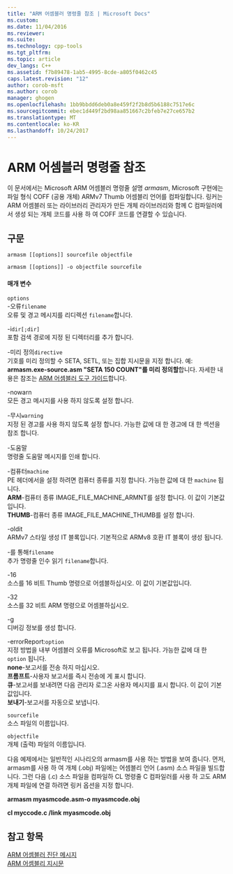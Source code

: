 ```yaml
---
title: "ARM 어셈블러 명령줄 참조 | Microsoft Docs"
ms.custom: 
ms.date: 11/04/2016
ms.reviewer: 
ms.suite: 
ms.technology: cpp-tools
ms.tgt_pltfrm: 
ms.topic: article
dev_langs: C++
ms.assetid: f7b89478-1ab5-4995-8cde-a805f0462c45
caps.latest.revision: "12"
author: corob-msft
ms.author: corob
manager: ghogen
ms.openlocfilehash: 1bb9bbdd6deb0a8e459f2f2b8d5b6188c7517e6c
ms.sourcegitcommit: ebec1d449f2bd98aa851667c2bfeb7e27ce657b2
ms.translationtype: MT
ms.contentlocale: ko-KR
ms.lasthandoff: 10/24/2017
---
```

# <a name="arm-assembler-command-line-reference"></a>ARM 어셈블러 명령줄 참조
이 문서에서는 Microsoft ARM 어셈블러 명령줄 설명 *armasm*, Microsoft 구현에는 파일 형식 COFF (공용 개체) ARMv7 Thumb 어셈블리 언어를 컴파일합니다. 링커는 ARM 어셈블러 또는 라이브러리 관리자가 만든 개체 라이브러리와 함께 C 컴파일러에서 생성 되는 개체 코드를 사용 하 여 COFF 코드를 연결할 수 있습니다.  
  
## <a name="syntax"></a>구문  
  
```  
armasm [[options]] sourcefile objectfile  
```  
  
```  
armasm [[options]] -o objectfile sourcefile  
```  
  
#### <a name="parameters"></a>매개 변수  
 `options`  
 -오류`filename`  
 오류 및 경고 메시지를 리디렉션 `filename`합니다.  
  
 -i`dir[;dir]`  
 포함 검색 경로에 지정 된 디렉터리를 추가 합니다.  
  
 -미리 정의`directive`  
 기호를 미리 정의할 수 SETA, SETL, 또는 집합 지시문을 지정 합니다. 예: **armasm.exe-source.asm "SETA 150 COUNT"를 미리 정의할**합니다. 자세한 내용은 참조는 [ARM 어셈블러 도구 가이드](http://go.microsoft.com/fwlink/?LinkId=246102)합니다.  
  
 -nowarn  
 모든 경고 메시지를 사용 하지 않도록 설정 합니다.  
  
 -무시`warning`  
 지정 된 경고를 사용 하지 않도록 설정 합니다. 가능한 값에 대 한 경고에 대 한 섹션을 참조 합니다.  
  
 -도움말  
 명령줄 도움말 메시지를 인쇄 합니다.  
  
 -컴퓨터`machine`  
 PE 헤더에서을 설정 하려면 컴퓨터 종류를 지정 합니다.  가능한 값에 대 한 `machine` 됩니다.  
**ARM**-컴퓨터 종류 IMAGE_FILE_MACHINE_ARMNT를 설정 합니다. 이 값이 기본값입니다.   
**THUMB**-컴퓨터 종류 IMAGE_FILE_MACHINE_THUMB를 설정 합니다.  
  
 -oldit  
 ARMv7 스타일 생성 IT 블록입니다.  기본적으로 ARMv8 호환 IT 블록이 생성 됩니다.  
  
 -를 통해`filename`  
 추가 명령줄 인수 읽기 `filename`합니다.  
  
 -16  
 소스를 16 비트 Thumb 명령으로 어셈블하십시오.  이 값이 기본값입니다.  
  
 -32  
 소스를 32 비트 ARM 명령으로 어셈블하십시오.  
  
 -g  
 디버깅 정보를 생성 합니다.  
  
 -errorReport:`option`  
 지정 방법을 내부 어셈블러 오류를 Microsoft로 보고 됩니다.  가능한 값에 대 한 `option` 됩니다.   
**none**-보고서를 전송 하지 마십시오.   
**프롬프트**-사용자 보고서를 즉시 전송에 게 표시 합니다.   
**큐**-보고서를 보내려면 다음 관리자 로그온 사용자 메시지를 표시 합니다. 이 값이 기본값입니다.   
**보내기**-보고서를 자동으로 보냅니다.  
  
 `sourcefile`  
 소스 파일의 이름입니다.  
  
 `objectfile`  
 개체 (출력) 파일의 이름입니다.  
  
 다음 예제에서는 일반적인 시나리오의 armasm를 사용 하는 방법을 보여 줍니다. 먼저, armasm를 사용 하 여 개체 (.obj) 파일에는 어셈블리 언어 (.asm) 소스 파일을 빌드합니다. 그런 다음 (.c) 소스 파일을 컴파일하 CL 명령줄 C 컴파일러를 사용 하 고도 ARM 개체 파일에 연결 하려면 링커 옵션을 지정 합니다.  
  
 **armasm myasmcode.asm-o myasmcode.obj**  
  
 **cl myccode.c /link myasmcode.obj**  
  
## <a name="see-also"></a>참고 항목  
 [ARM 어셈블러 진단 메시지](../../assembler/arm/arm-assembler-diagnostic-messages.md)   
 [ARM 어셈블리 지시문](../../assembler/arm/arm-assembler-directives.md)